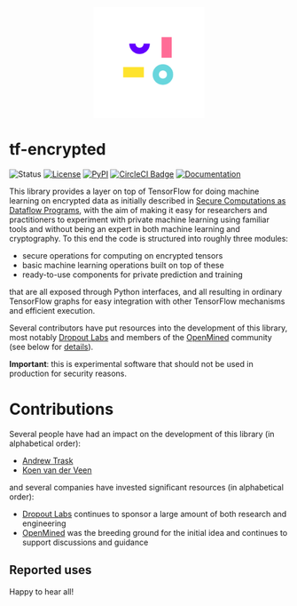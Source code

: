 <p align="center">
<img align="center" width="200" height="200" src="./img/logo.png"/>
</p>

# tf-encrypted

![Status](https://img.shields.io/badge/status-alpha-blue.svg)  [![License](https://img.shields.io/github/license/mortendahl/tf-encrypted.svg)](./LICENSE)  [![PyPI](https://img.shields.io/pypi/v/tf-encrypted.svg)](https://pypi.org/project/tf-encrypted/) [![CircleCI Badge](https://circleci.com/gh/mortendahl/tf-encrypted/tree/master.svg?style=svg)](https://circleci.com/gh/mortendahl/tf-encrypted/tree/master) [![Documentation](https://img.shields.io/badge/api-reference-blue.svg)](https://tf-encrypted.readthedocs.io/en/latest/)

This library provides a layer on top of TensorFlow for doing machine learning on encrypted data as initially described in [Secure Computations as Dataflow Programs](https://mortendahl.github.io/2018/03/01/secure-computation-as-dataflow-programs/), with the aim of making it easy for researchers and practitioners to experiment with private machine learning using familiar tools and without being an expert in both machine learning and cryptography. To this end the code is structured into roughly three modules:

- secure operations for computing on encrypted tensors
- basic machine learning operations built on top of these
- ready-to-use components for private prediction and training

that are all exposed through Python interfaces, and all resulting in ordinary TensorFlow graphs for easy integration with other TensorFlow mechanisms and efficient execution.

Several contributors have put resources into the development of this library, most notably [Dropout Labs](https://dropoutlabs.com/) and members of the [OpenMined](https://www.openmined.org/) community (see below for [details](#contributions)).

**Important**: this is experimental software that should not be used in production for security reasons.

# Contributions

Several people have had an impact on the development of this library (in alphabetical order):

- [Andrew Trask](https://github.com/iamtrask)
- [Koen van der Veen](https://github.com/koenvanderveen)

and several companies have invested significant resources (in alphabetical order):

- [Dropout Labs](https://dropoutlabs.com/) continues to sponsor a large amount of both research and engineering
- [OpenMined](https://openmined.org) was the breeding ground for the initial idea and continues to support discussions and guidance

## Reported uses

Happy to hear all!

